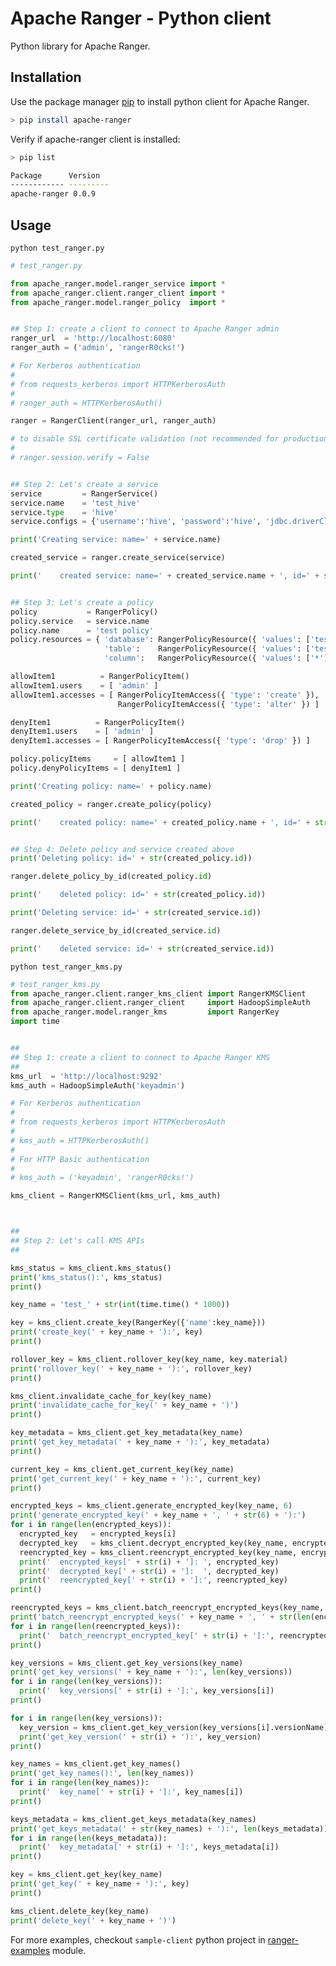<!---
Licensed to the Apache Software Foundation (ASF) under one
or more contributor license agreements.  See the NOTICE file
distributed with this work for additional information
regarding copyright ownership.  The ASF licenses this file
to you under the Apache License, Version 2.0 (the
"License"); you may not use this file except in compliance
with the License.  You may obtain a copy of the License at

  http://www.apache.org/licenses/LICENSE-2.0

Unless required by applicable law or agreed to in writing,
software distributed under the License is distributed on an
"AS IS" BASIS, WITHOUT WARRANTIES OR CONDITIONS OF ANY
KIND, either express or implied.  See the License for the
specific language governing permissions and limitations
under the License.
-->

# Apache Ranger - Python client

Python library for Apache Ranger.

## Installation

Use the package manager [pip](https://pip.pypa.io/en/stable/) to install python client for Apache Ranger.

```bash
> pip install apache-ranger
```

Verify if apache-ranger client is installed:
```bash
> pip list

Package      Version
------------ ---------
apache-ranger 0.0.9
```

## Usage

```python test_ranger.py```
```python
# test_ranger.py

from apache_ranger.model.ranger_service import *
from apache_ranger.client.ranger_client import *
from apache_ranger.model.ranger_policy  import *


## Step 1: create a client to connect to Apache Ranger admin
ranger_url  = 'http://localhost:6080'
ranger_auth = ('admin', 'rangerR0cks!')

# For Kerberos authentication
#
# from requests_kerberos import HTTPKerberosAuth
#
# ranger_auth = HTTPKerberosAuth()

ranger = RangerClient(ranger_url, ranger_auth)

# to disable SSL certificate validation (not recommended for production use!)
#
# ranger.session.verify = False


## Step 2: Let's create a service
service         = RangerService()
service.name    = 'test_hive'
service.type    = 'hive'
service.configs = {'username':'hive', 'password':'hive', 'jdbc.driverClassName': 'org.apache.hive.jdbc.HiveDriver', 'jdbc.url': 'jdbc:hive2://ranger-hadoop:10000', 'hadoop.security.authorization': 'true'}

print('Creating service: name=' + service.name)

created_service = ranger.create_service(service)

print('    created service: name=' + created_service.name + ', id=' + str(created_service.id))


## Step 3: Let's create a policy
policy           = RangerPolicy()
policy.service   = service.name
policy.name      = 'test policy'
policy.resources = { 'database': RangerPolicyResource({ 'values': ['test_db'] }),
                     'table':    RangerPolicyResource({ 'values': ['test_tbl'] }),
                     'column':   RangerPolicyResource({ 'values': ['*'] }) }

allowItem1          = RangerPolicyItem()
allowItem1.users    = [ 'admin' ]
allowItem1.accesses = [ RangerPolicyItemAccess({ 'type': 'create' }),
                        RangerPolicyItemAccess({ 'type': 'alter' }) ]

denyItem1          = RangerPolicyItem()
denyItem1.users    = [ 'admin' ]
denyItem1.accesses = [ RangerPolicyItemAccess({ 'type': 'drop' }) ]

policy.policyItems     = [ allowItem1 ]
policy.denyPolicyItems = [ denyItem1 ]

print('Creating policy: name=' + policy.name)

created_policy = ranger.create_policy(policy)

print('    created policy: name=' + created_policy.name + ', id=' + str(created_policy.id))


## Step 4: Delete policy and service created above
print('Deleting policy: id=' + str(created_policy.id))

ranger.delete_policy_by_id(created_policy.id)

print('    deleted policy: id=' + str(created_policy.id))

print('Deleting service: id=' + str(created_service.id))

ranger.delete_service_by_id(created_service.id)

print('    deleted service: id=' + str(created_service.id))

```

```python test_ranger_kms.py```
```python
# test_ranger_kms.py
from apache_ranger.client.ranger_kms_client import RangerKMSClient
from apache_ranger.client.ranger_client     import HadoopSimpleAuth
from apache_ranger.model.ranger_kms         import RangerKey
import time


##
## Step 1: create a client to connect to Apache Ranger KMS
##
kms_url  = 'http://localhost:9292'
kms_auth = HadoopSimpleAuth('keyadmin')

# For Kerberos authentication
#
# from requests_kerberos import HTTPKerberosAuth
#
# kms_auth = HTTPKerberosAuth()
#
# For HTTP Basic authentication
#
# kms_auth = ('keyadmin', 'rangerR0cks!')

kms_client = RangerKMSClient(kms_url, kms_auth)



##
## Step 2: Let's call KMS APIs
##

kms_status = kms_client.kms_status()
print('kms_status():', kms_status)
print()

key_name = 'test_' + str(int(time.time() * 1000))

key = kms_client.create_key(RangerKey({'name':key_name}))
print('create_key(' + key_name + '):', key)
print()

rollover_key = kms_client.rollover_key(key_name, key.material)
print('rollover_key(' + key_name + '):', rollover_key)
print()

kms_client.invalidate_cache_for_key(key_name)
print('invalidate_cache_for_key(' + key_name + ')')
print()

key_metadata = kms_client.get_key_metadata(key_name)
print('get_key_metadata(' + key_name + '):', key_metadata)
print()

current_key = kms_client.get_current_key(key_name)
print('get_current_key(' + key_name + '):', current_key)
print()

encrypted_keys = kms_client.generate_encrypted_key(key_name, 6)
print('generate_encrypted_key(' + key_name + ', ' + str(6) + '):')
for i in range(len(encrypted_keys)):
  encrypted_key   = encrypted_keys[i]
  decrypted_key   = kms_client.decrypt_encrypted_key(key_name, encrypted_key.versionName, encrypted_key.iv, encrypted_key.encryptedKeyVersion.material)
  reencrypted_key = kms_client.reencrypt_encrypted_key(key_name, encrypted_key.versionName, encrypted_key.iv, encrypted_key.encryptedKeyVersion.material)
  print('  encrypted_keys[' + str(i) + ']: ', encrypted_key)
  print('  decrypted_key[' + str(i) + ']:  ', decrypted_key)
  print('  reencrypted_key[' + str(i) + ']:', reencrypted_key)
print()

reencrypted_keys = kms_client.batch_reencrypt_encrypted_keys(key_name, encrypted_keys)
print('batch_reencrypt_encrypted_keys(' + key_name + ', ' + str(len(encrypted_keys)) + '):')
for i in range(len(reencrypted_keys)):
  print('  batch_reencrypt_encrypted_key[' + str(i) + ']:', reencrypted_keys[i])
print()

key_versions = kms_client.get_key_versions(key_name)
print('get_key_versions(' + key_name + '):', len(key_versions))
for i in range(len(key_versions)):
  print('  key_versions[' + str(i) + ']:', key_versions[i])
print()

for i in range(len(key_versions)):
  key_version = kms_client.get_key_version(key_versions[i].versionName)
  print('get_key_version(' + str(i) + '):', key_version)
print()

key_names = kms_client.get_key_names()
print('get_key_names():', len(key_names))
for i in range(len(key_names)):
  print('  key_name[' + str(i) + ']:', key_names[i])
print()

keys_metadata = kms_client.get_keys_metadata(key_names)
print('get_keys_metadata(' + str(key_names) + '):', len(keys_metadata))
for i in range(len(keys_metadata)):
  print('  key_metadata[' + str(i) + ']:', keys_metadata[i])
print()

key = kms_client.get_key(key_name)
print('get_key(' + key_name + '):', key)
print()

kms_client.delete_key(key_name)
print('delete_key(' + key_name + ')')
```

For more examples, checkout `sample-client` python  project in [ranger-examples](https://github.com/apache/ranger/blob/master/ranger-examples/sample-client/src/main/python/sample_client.py) module.
